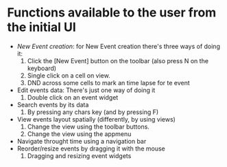 Functions available to the user from the initial UI
====================================================

* *New Event creation*: for New Event creation there's three ways of doing it:
  1. Click the [New Event] button on the toolbar (also press <Ctrl>N on the keyboard)
  2. Single click on a cell on view.
  3. DND across some cells to mark an time lapse for te event
* Edit events data: There's just one way of doing it
  1. Double click on an event widget
* Search events by its data
  1. By pressing any chars key (and by pressing <Ctrl>F)
* View events layout spatially (differently, by using views)
  1. Change the view using the toolbar buttons.
  2. Change the view using the appmenu
* Navigate throught time using a navigation bar
* Reorder/resize events by dragging it with the mouse
  1. Dragging and resizing event widgets
